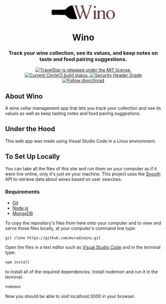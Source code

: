 <p align="center">
  <a href="https://winoapp.herokuapp.com">
    <img alt="Gatsby" src="public\images\wino.svg" width="204" />
  </a>
</p>
<div align="center">
  <h1>Wino</h1>
  <h3>Track your wine collection, see its values, and keep notes on taste and food pairing suggestions.</h3>
</div>
<p align="center">
  <a href="https://github.com/mvrad/wino/blob/master/LICENSE">
    <img src="https://img.shields.io/badge/license-MIT-blue.svg" alt="TravelStar is released under the MIT license.">
  </a>
  <a href="https://circleci.com/gh/mvrad/wino">
    <img src="https://circleci.com/gh/mvrad/wino.svg?style=shield" alt="Current CircleCI build status.">
  </a>
  <a href="https://securityheaders.io/?q=https://winoapp.herokuapp.com&hide=on&followRedirects=on">
    <img src="https://securityheadersiobadges.azurewebsites.net/create/badge?domain=https://winoapp.herokuapp.com" alt="Security Header Grade">
  </a>
  <a href="https://twitter.com/intent/follow?screen_name=mc0nrad">
    <img src="https://img.shields.io/twitter/follow/wino.svg?label=Follow%20@mc0nrad" alt="Follow @mc0nrad">
  </a>
</p>

## About Wino

A wine cellar management app that lets you track your collection and see its values as well as keep tasting notes and food pairing suggestions.

## Under the Hood

This web app was made using Visual Studio Code in a Linux environment.

## To Set Up Locally

You can take all the files of this site and run them on your computer as if it were live online, only it's just on your machine. This project uses the [Snooth](http://www.snooth.com) API to retrieve data about wines based on user searches.

### Requirements

* [Git](http://git-scm.com/)
* [Node.js](https://nodejs.org/en/)
* [MongoDB](https://www.mongodb.com/)

To copy the repository's files from here onto your computer and to view and serve those files locally, at your computer's command line type:
```
git clone https://github.com/mvrad/wino.git
```
Open the files in a text editor such as [Visual Studio Code](https://code.visualstudio.com/) and in the terminal type:
```bash
npm install
```
to install all of the required dependencies. Install nodemon and run it in the terminal:
```bash
nodemon
```
Now you should be able to visit localhost:3000 in your browser.
